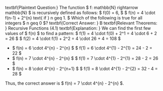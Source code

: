 textbf{Plaintext Question:} The function $ f: mathbb{N} rightarrow mathbb{N} $
is recursively defined as follows:
$ f(0) = 6, $
$ f(n) = 4 \cdot f(n-1) + 2^{n} text{ if } n geq 1. $
Which of the following is true for all integers $ n geq 0 $? 
textbf{Correct Answer: } B 
textbf{Relevant Theorems: } Recursive Functions (4.1) 
textbf{Explanation: } 
We can find the first few values of $ f(n) $ to find a pattern: 
$ f(1) = 4 \cdot f(0) + 2^1 = 4 \cdot 6 + 2 = 26 $
$ f(2) = 4 \cdot f(1) + 2^2 = 4 \cdot 26 + 4 = 108 $

<ul>
<li> $ f(n) = 6 \cdot 4^{n} - 2^{n} $ 
$ f(1) = 6 \cdot 4^{1} - 2^{1} = 24 - 2 = 22 $
<li> $ f(n) = 7 \cdot 4^{n} - 2^{n} $
$ f(1) = 7 \cdot 4^{1} - 2^{1} = 28 - 2 = 26 $
<li> $ f(n) = 8 \cdot 4^{n} - 2^{n+1} $ 
$ f(1) = 8 \cdot 4^{1} - 2^{2} = 32 - 4 = 28 $
</ul>
Thus, the correct answer is $ f(n) = 7 \cdot 4^{n} - 2^{n} $.
